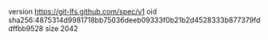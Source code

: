 version https://git-lfs.github.com/spec/v1
oid sha256:4875314d9981718bb75036deeb09333f0b21b2d4528333b877379fddffbb9528
size 2042
